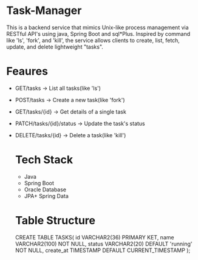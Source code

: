 # Task-Manager
This is a backend service that mimics Unix-like process management via RESTful API's using java, Spring Boot and sql*Plus. Inspired by command like 'ls', 'fork', and 'kill', the service allows clients to create, list, fetch, update, and delete lightweight "tasks".

# Feaures
- GET/tasks -> List all tasks(like 'ls')
- POST/tasks -> Create a new task(like 'fork')
- GET/tasks/{id} -> Get details of a single task
- PATCH/tasks/{id}/status -> Update the task's status
- DELETE/tasks/{id} -> Delete a task(like 'kill')

   # Tech Stack
  - Java
  - Spring Boot
  - Oracle Database
  - JPA+ Spring Data
 
  # Table Structure

  CREATE TABLE TASKS(
  id VARCHAR2(36) PRIMARY KET,
  name VARCHAR2(100) NOT NULL,
  status VARCHAR2(20) DEFAULT 'running' NOT NULL,
  create_at TIMESTAMP DEFAULT CURRENT_TIMESTAMP
  );
